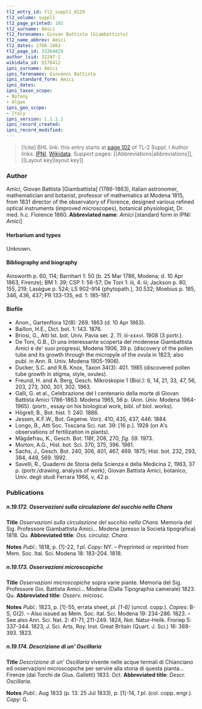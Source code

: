 ```yaml
---
tl2_entry_id: tl2_suppl1_0129
tl2_volume: suppl1
tl2_page_printed: 102
tl2_surname: Amici
tl2_forenames: Giovan Battista [Giambattista]
tl2_name_abbrev: Amici
tl2_dates: 1786-1863
tl2_page_id: 33264829
author_lsid: 32247-1
wikidata_id: Q178412
ipni_surname: Amici
ipni_forenames: Giovanni Battista
ipni_standard_form: Amici
ipni_dates: 
ipni_taxon_scope: 
- Botany
- Algae
ipni_geo_scope: 
- Italy
ipni_version: 1.1.1.1
ipni_record_created: 
ipni_record_modified:
---
```


> [!cite] BHL link: this entry starts at [page 102](https://www.biodiversitylibrary.org/page/33264829) of TL-2 Suppl. I
> Author links: [IPNI](https://www.ipni.org/a/32247-1), [Wikidata](https://www.wikidata.org/wiki/Q178412). Support pages: [[Abbreviations|abbreviations]], [[Layout key|layout key]]

### Author

Amici, Giovan Battista \[Giambattista\] (1786-1863), Italian astronomer, mathematician and botanist, professor of mathematics at Modena 1815, from 1831 director of the observatory of Florence, designed various refined optical instruments (improved microscopes), botanical physiologist, Dr. med. h.c. Florence 1860. 
**Abbreviated name**: *Amici* \[standard form in IPNI: *Amici*\]

#### Herbarium and types

Unknown.

#### Bibliography and biography

Ainsworth p. 60, 114; Barnhart 1: 50 (b. 25 Mar 1786, Modena; d. 10 Apr 1863, Firenze); BM 1: 39; CSP 1: 56-57; De Toni 1: iii, 4: iii; Jackson p. 80, 155, 219; Lasègue p. 524; LS 902-914 (phytopath.), 30.532; Moebius p. 185, 346, 436, 437; PR 133-135, ed. 1: 185-187.

#### Biofile

- Anon., Gartenflora 12(8): 269. 1863 (d. 10 Apr 1863).
- Baillon, H.E., Dict. bot. 1: 143. 1876.
- Briosi, G., Atti Ist. bot. Univ. Pavia ser. 2. 11: iii-xxxvi. 1908 (3 portr.).
- De Toni, G.B., Di una interessante scoperta del modenese Giambattista Amici e de' suoi progressi, Modena 1906, 39 p. (discovery of the pollen tube and its growth through the micropyle of the ovula in 1823; also publ. in Ann. R. Univ. Modena 1905-1906).
- Ducker, S.C. and R.B. Knox, Taxon 34(3): 401. 1985 (discovered pollen tube growth in stigma, style, ovules).
- Freund, H. and A. Berg, Gesch. Mikroskopie 1 (Biol.): 6, 14, 21, 33, 47, 56, 203, 273, 300, 301, 302. 1963.
- Galli, G. et al., Celebrazione del I centenario della morte di Giovan Battista Amici 1786-1863. Modena 1965, 56 p. (Ann. Univ. Modena 1964-1965). (portr., essay on his biological work, bibl. of biol. works).
- Högrell, B., Bot. hist. 1: 240. 1886.
- Jessen, K.F.W., Bot. Gegenw. Vorz. 410, 435, 437, 446. 1884.
- Longo, B., Atti Soc. Toscana Sci. nat. 39: \[16 p.\]. 1928 (on A's observations of fertilization in plants).
- Mägdefrau, K., Gesch. Bot. 118f, 208, 270, *fig. 59.* 1973.
- Morton, A.G., Hist. bot. Sci. 370, 375, 396. 1981.
- Sachs, J., Gesch. Bot. 240, 306, 401, 467, 469. 1875; Hist. bot. 232, 293, 384, 449, 569. 1892.
- Savelli, R., Quaderni de Storia della Scienza e della Medicina 2, 1963, 37 p. (portr./drawing, analysis of work); Giovan Battista Amici, botanico, Univ. degli studi Ferrara 1966, v, 42 p.

### Publications

##### n.19.172. Osservazioni sulla circulazione del succhio nella Chara

**Title**
*Osservazioni sulla circulazione del succhio nella Chara*. Memoria del Sig. Professore Giambattista Amici... Modena (presso la Società tipografica) 1818. Qu.
**Abbreviated title**: *Oss. circulaz. Chara*.

**Notes**
*Publ*.: 1818, p. \[1\]-22, *1 pl. Copy*: NY. – Preprinted or reprinted from Mem. Soc. Ital. Sci. Modena 18: 183-204. 1818.

##### n.19.173. Osservazioni microscopiche

**Title**
*Osservazioni microscopiche* sopra varie piante. Memoria del Sig. Professore Gio. Battista Amici... Modena (Dalla Tipographia camerale) 1823. Qu.
**Abbreviated title**: *Osserv. microsc.*

**Notes**
*Publ*.: 1823, p. \[1\]-55, errata sheet, *pl. \[1-6\]* (uncol. copp.). *Copies*: B-S, G(2). – Also issued as Mem. Soc. Ital. Sci. Modena 19: 234-286. 1823. – See also Ann. Sci. Nat. 2: 41-71, 211-249. 1824, Not. Natur-Heilk. Froriep 5: 337-344. 1823, J. Sci. Arts, Roy. Inst. Great Britain (Quart. J. Sci.) 16: 388-393. 1823.

##### n.19.174. Descrizione di un' Oscillaria

**Title**
*Descrizione di un' Oscillaria* vivente nelle acque termali di Chianciano ed osservazioni microscopiche per servire alla storia di questa pianta... Firenze (dai Torchi de Gius. Galletti) 1833. Oct.
**Abbreviated title**: *Descr. Oscillaria*.

**Notes**
*Publ*.: Aug 1833 (p. 13: 25 Jul 1833), p. \[1\]-14, *1 pl*. (col. copp. engr.). *Copy*: G.

